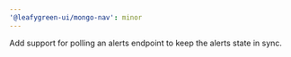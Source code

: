 ```yaml
---
'@leafygreen-ui/mongo-nav': minor
---
```


Add support for polling an alerts endpoint to keep the alerts state in sync.
